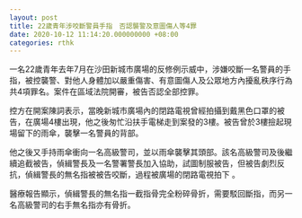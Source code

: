 ```yaml
---
layout: post
title: 22歲青年涉咬斷警員手指　否認襲警及意圖傷人等4罪
date: 2020-10-12 11:14:20.000000000 +08:00
categories: rthk
---
```


一名22歲青年去年7月在沙田新城市廣場的反修例示威中，涉嫌咬斷一名警員的手指，被控襲警、對他人身體加以嚴重傷害、有意圖傷人及公眾地方內擾亂秩序行為共4項罪名。案件在區域法院開審，被告否認全部控罪。

控方在開案陳詞表示，當晚新城市廣場內的閉路電視曾經拍攝到戴黑色口罩的被告，在廣場4樓出現，他之後匆忙沿扶手電梯走到案發的3樓。被告曾於3樓撿起現場留下的雨傘，襲擊一名警員的背部。

他之後又手持雨傘衝向一名高級警司，並以雨傘襲擊其頭部。該名高級警司及後繼續追截被告，偵緝警長及一名警署警長加入協助，試圖制服被告，但被告劇烈反抗，偵緝警長的無名指被被告咬斷，過程被廣場的閉路電視拍下 。

醫療報告顯示，偵緝警長的無名指一截指骨完全粉碎骨折，需要駁回斷指，而另一名高級警司的右手無名指亦有骨折。
